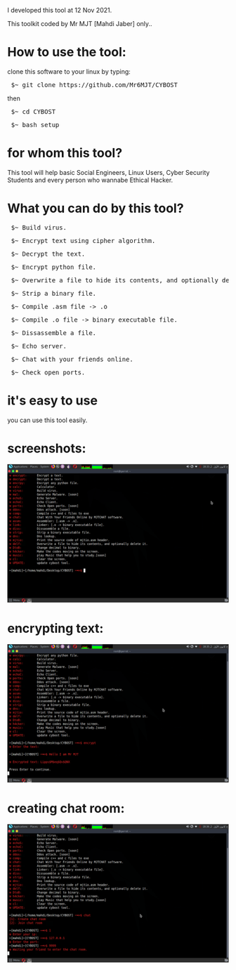 
 I developed this tool at 12 Nov 2021.
 
 This toolkit coded by Mr MJT [Mahdi Jaber] only..


# How to use the tool:
clone this software to your linux by typing:

<pre> $~ git clone https://github.com/Mr6MJT/CYBOST </pre>

then

<pre> $~ cd CYBOST </pre>

<pre> $~ bash setup </pre>


# for whom this tool?
This tool will help basic Social Engineers, Linux Users, Cyber Security Students and every person who wannabe Ethical Hacker.




# What you can do by this tool?

<pre> $~ Build virus. </pre>

<pre> $~ Encrypt text using cipher algorithm. </pre>

<pre> $~ Decrypt the text.</pre>

<pre> $~ Encrypt python file.</pre>

<pre> $~ Overwrite a file to hide its contents, and optionally delete it.</pre>

<pre> $~ Strip a binary file.</pre>

<pre> $~ Compile .asm file -> .o</pre>

<pre> $~ Compile .o file -> binary executable file.</pre>

<pre> $~ Dissassemble a file.</pre>

<pre> $~ Echo server.</pre>

<pre> $~ Chat with your friends online.</pre>

<pre> $~ Check open ports.</pre>


# it's easy to use
you can use this tool easily.


# screenshots:
<img src="cybost1.png">

# encrypting text:
<img src="cybost2.png">

# creating chat room:
<img src="cybost3.png">

